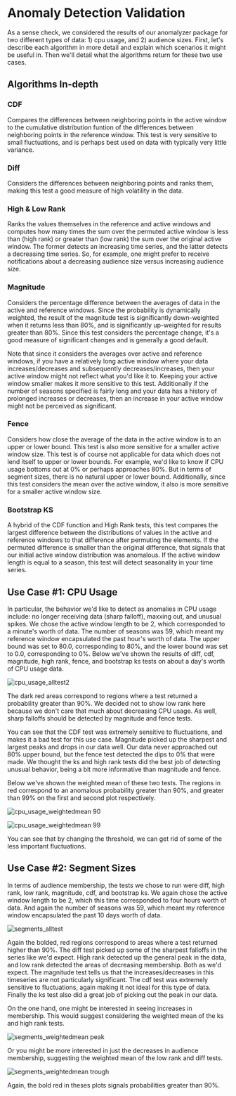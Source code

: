 
# Anomaly Detection Validation

As a sense check, we considered the results of our anomalyzer package for two different types of data: 1) cpu usage, and 2) audience sizes. First, let's describe each algorithm in more detail and explain which scenarios it might be useful in. Then we'll detail what the algorithms return for these two use cases.

## Algorithms In-depth

### CDF

Compares the differences between neighboring points in the active window to the cumulative distribution funtion of the differences between neighboring points in the reference window. This test is very sensitive to small fluctuations, and is perhaps best used on data with typically very little variance.

### Diff 

Considers the differences between neighboring points and ranks them, making this test a good measure of high volatility in the data. 

### High & Low Rank

Ranks the values themselves in the reference and active windows and computes how many times the sum over the permuted active window is less than (high rank) or greater than (low rank) the sum over the original active window. The former detects an increasing time series, and the latter detects a decreasing time series. So, for example, one might prefer to receive notifications about a decreasing audience size versus increasing audience size.

### Magnitude 

Considers the percentage difference between the averages of data in the active and reference windows. Since the probability is dynamically weighted, the result of the magnitude test is significantly down-weighted when it returns less than 80%, and is significantly up-weighted for results greater than 80%. Since this test considers the percentage change, it's a good measure of significant changes and is generally a good default.

Note that since it considers the averages over active and reference windows, if you have a relatively long active window where your data increases/decreases and subsequently decreases/increases, then your active window might not reflect what you'd like it to. Keeping your active window smaller makes it more sensitive to this test. Additionally if the number of seasons specified is fairly long and your data has a history of prolonged increases or decreases, then an increase in your active window might not be perceived as significant.

### Fence

Considers how close the average of the data in the active window is to an upper or lower bound. This test is also more sensitive for a smaller active window size. This test is of course not applicable for data which does not lend itself to upper or lower bounds. For example, we'd like to know if CPU usage bottoms out at 0% or perhaps approaches 80%. But in terms of segment sizes, there is no natural upper or lower bound. Additionally, since this test considers the mean over the active window, it also is more sensitive for a smaller active window size.

### Bootstrap KS

A hybrid of the CDF function and High Rank tests, this test compares the largest difference between the distributions of values in the active and reference windows to that difference after permuting the elements. If the permuted difference is smaller than the original difference, that signals that our initial active window distribution was anomalous. If the active window length is equal to a season, this test will detect seasonality in your time series.

## Use Case #1: CPU Usage

In particular, the behavior we'd like to detect as anomalies in CPU usage include: no longer receiving data (sharp falloff), maxxing out, and unusual spikes. We chose the active window length to be 2, which corresponded to a minute's worth of data. The number of seasons was 59, which meant my reference window encapsulated the past hour's worth of data. The upper bound was set to 80.0, corresponding to 80%, and the lower bound was set to 0.0, corresponding to 0%. Below we've shown the results of diff, cdf, magnitude, high rank, fence, and bootstrap ks tests on about a day's worth of CPU usage data. 

![cpu_usage_alltest2](https://cloud.githubusercontent.com/assets/6633242/4891879/6268d76c-63ac-11e4-97e0-cf0480630461.png)

The dark red areas correspond to regions where a test returned a probability greater than 90%. We decided not to show low rank here because we don't care that much about decreasing CPU usage. As well, sharp falloffs should be detected by magnitude and fence tests.

You can see that the CDF test was extremely sensitive to fluctuations, and makes it a bad test for this use case. Magnitude picked up the sharpest and largest peaks and drops in our data well. Our data never approached out 80% upper bound, but the fence test detected the dips to 0% that were made. We thought the ks and high rank tests did the best job of detecting unusual behavior, being a bit more informative than magnitude and fence. 

Below we've shown the weighted mean of these two tests. The regions in red correspond to an anomalous probability greater than 90%, and greater than 99% on the first and second plot respectively.

![cpu_usage_weightedmean 90](https://cloud.githubusercontent.com/assets/6633242/4891900/944f2268-63ac-11e4-8b0c-ed80d8f5853a.png)

![cpu_usage_weightedmean 99](https://cloud.githubusercontent.com/assets/6633242/4891903/a09eadcc-63ac-11e4-9594-a82726d11b79.png)

You can see that by changing the threshold, we can get rid of some of the less important fluctuations.

## Use Case #2: Segment Sizes

In terms of audience membership, the tests we chose to run were diff, high rank, low rank, magnitude, cdf, and bootstrap ks. We again chose the active window length to be 2, which this time corresponded to four hours worth of data. And again the number of seasons was 59, which meant my reference window encapsulated the past 10 days worth of data.

![segments_alltest](https://cloud.githubusercontent.com/assets/6633242/4890831/88285d1a-63a2-11e4-8f77-f1ca8c74689d.png)

Again the bolded, red regions correspond to areas where a test returned higher than 90%. The diff test picked up some of the sharpest falloffs in the series like we'd expect. High rank detected up the general peak in the data, and low rank detected the areas of decreasing membership. Both as we'd expect. The magnitude test tells us that the increases/decreases in this timeseries are not particularly significant. The cdf test was extremely sensitive to fluctuations, again making it not ideal for this type of data. Finally the ks test also did a great job of picking out the peak in our data. 

On the one hand, one might be interested in seeing increases in membership. This would suggest considering the weighted mean of the ks and high rank tests. 

![segments_weightedmean peak](https://cloud.githubusercontent.com/assets/6633242/4892393/b7f6f808-63b1-11e4-9285-0b2dae7a1ba6.png)

Or you might be more interested in just the decreases in audience membership, suggesting the weighted mean of the low rank and diff tests.

![segments_weightedmean trough](https://cloud.githubusercontent.com/assets/6633242/4892397/c47b0218-63b1-11e4-82c9-4327d9370d84.png)

Again, the bold red in theses plots signals probabilities greater than 90%.